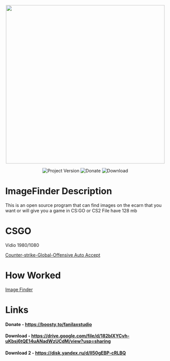 <p align="center">
      <img src="https://i.ibb.co/ykS8YVF/avatar-fanilax-not-hv-background.png" width="500">
</p>

<p align="center">
   <img src="https://img.shields.io/badge/Version%201.2-blue" alt="Project Version">
   <img src="https://img.shields.io/badge/Donate-purple" alt="Donate">
   <img src="https://img.shields.io/badge/Download-green" alt="Download">
  
</p>

# ImageFinder Description
This is an open source program that can find images on the ecarn that you want or will give you a game in CS:GO or CS2
File have 128 mb

# CSGO
Vidio 1980/1080

[Counter-strike-Global-Offensive Auto Accept](https://github.com/FoxRecoil1/ImageFinder/assets/124794323/78ab4b64-0504-4e92-a06d-342ad0438e1d)

# How Worked

[Image Finder](https://github.com/FoxRecoil1/ImageFinder/assets/124794323/04392896-8ed4-41cd-a622-bd23841c80e2)

# Links

#### Donate - https://boosty.to/fanilaxstudio
#### Download - https://drive.google.com/file/d/182bIXYCvh-uKbsj6tQE14uANadWzUCdM/view?usp=sharing
#### Download 2 - https://disk.yandex.ru/d/ll50gEBP-cRLBQ
